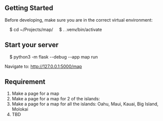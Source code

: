 Getting Started
---------------
Before developing, make sure you are in the correct virtual environment:

    $ cd ~/Projects/map/
    $ . .venv/bin/activate

Start your server
-----------------

    $ python3 -m flask --debug --app map run

Navigate to: http://127.0.0.1:5000/map

Requirement
-----------
1. Make a page for a map
1. Make a page for a map for 2 of the islands: 
1. Make a page for a map for all the islands: Oahu, Maui, Kauai, Big Island, Molokai
1. TBD